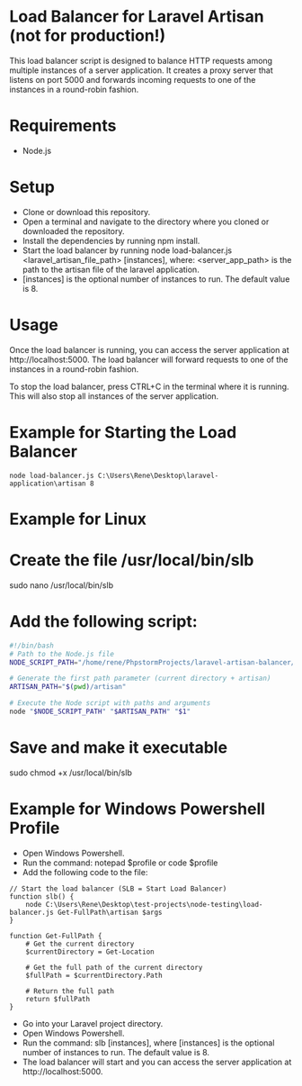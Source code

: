 # Load Balancer for Laravel Artisan (not for production!)
This load balancer script is designed to balance HTTP requests among multiple instances of a server application. 
It creates a proxy server that listens on port 5000 and forwards incoming requests to one of the instances in a round-robin fashion.

# Requirements
- Node.js

# Setup
- Clone or download this repository.
- Open a terminal and navigate to the directory where you cloned or downloaded the repository. 
- Install the dependencies by running npm install.
- Start the load balancer by running node load-balancer.js <laravel_artisan_file_path> [instances], where: <server_app_path> is the path to the artisan file of the laravel application.
- [instances] is the optional number of instances to run. The default value is 8.

# Usage
Once the load balancer is running, you can access the server application at http://localhost:5000. The load balancer will forward requests to one of the instances in a round-robin fashion.

To stop the load balancer, press CTRL+C in the terminal where it is running. This will also stop all instances of the server application.

# Example for Starting the Load Balancer

```code
node load-balancer.js C:\Users\Rene\Desktop\laravel-application\artisan 8
```

# Example for Linux

# Create the file /usr/local/bin/slb
sudo nano /usr/local/bin/slb

# Add the following script:
```bash
#!/bin/bash
# Path to the Node.js file
NODE_SCRIPT_PATH="/home/rene/PhpstormProjects/laravel-artisan-balancer/load-balancer.js"

# Generate the first path parameter (current directory + artisan)
ARTISAN_PATH="$(pwd)/artisan"

# Execute the Node script with paths and arguments
node "$NODE_SCRIPT_PATH" "$ARTISAN_PATH" "$1"
```

# Save and make it executable
sudo chmod +x /usr/local/bin/slb

# Example for Windows Powershell Profile
- Open Windows Powershell.
- Run the command: notepad $profile or code $profile
- Add the following code to the file:
```code
// Start the load balancer (SLB = Start Load Balancer)
function slb() {
    node C:\Users\Rene\Desktop\test-projects\node-testing\load-balancer.js Get-FullPath\artisan $args
}

function Get-FullPath {
    # Get the current directory
    $currentDirectory = Get-Location

    # Get the full path of the current directory
    $fullPath = $currentDirectory.Path

    # Return the full path
    return $fullPath
}
```
- Go into your Laravel project directory.
- Open Windows Powershell.
- Run the command: slb [instances], where [instances] is the optional number of instances to run. The default value is 8.
- The load balancer will start and you can access the server application at http://localhost:5000.
